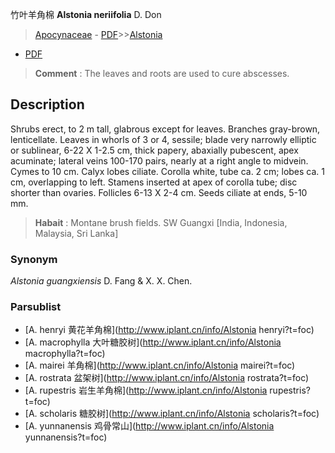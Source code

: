 竹叶羊角棉 **Alstonia neriifolia** D. Don

> [Apocynaceae](http://www.iplant.cn/info/Apocynaceae?t=foc) - [PDF](http://www.iplant.cn/foc/pdf/Apocynaceae.pdf)>>[Alstonia](http://www.iplant.cn/info/Alstonia?t=foc)
 - [PDF](http://www.iplant.cn/foc/pdf/Alstonia.pdf)

> **Comment** : 
> The leaves and roots are used to cure abscesses.

## Description

Shrubs erect, to 2 m tall, glabrous except for leaves. Branches gray-brown, lenticellate. Leaves in whorls of 3 or 4, sessile; blade very narrowly elliptic or sublinear, 6-22 X 1-2.5 cm, thick papery, abaxially pubescent, apex acuminate; lateral veins 100-170 pairs, nearly at a right angle to midvein. Cymes to 10 cm. Calyx lobes ciliate. Corolla white, tube ca. 2 cm; lobes ca. 1 cm, overlapping to left. Stamens inserted at apex of corolla tube; disc shorter than ovaries. Follicles 6-13 X  2-4 cm. Seeds ciliate at ends, 5-10 mm.

> **Habait** : 
> Montane brush fields. SW Guangxi [India, Indonesia, Malaysia, Sri Lanka]

### Synonym
*Alstonia guangxiensis* D. Fang & X. X. Chen.


### Parsublist

* [A.  henryi  黄花羊角棉](http://www.iplant.cn/info/Alstonia henryi?t=foc)
* [A.  macrophylla  大叶糖胶树](http://www.iplant.cn/info/Alstonia macrophylla?t=foc)
* [A.  mairei  羊角棉](http://www.iplant.cn/info/Alstonia mairei?t=foc)
* [A.  rostrata  盆架树](http://www.iplant.cn/info/Alstonia rostrata?t=foc)
* [A.  rupestris  岩生羊角棉](http://www.iplant.cn/info/Alstonia rupestris?t=foc)
* [A.  scholaris  糖胶树](http://www.iplant.cn/info/Alstonia scholaris?t=foc)
* [A.  yunnanensis  鸡骨常山](http://www.iplant.cn/info/Alstonia yunnanensis?t=foc)
